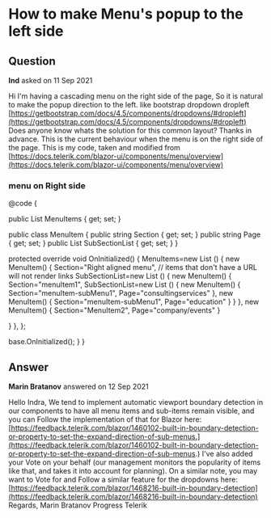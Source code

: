 # How to make Menu's popup to the left side

## Question

**Ind** asked on 11 Sep 2021

Hi I'm having a cascading menu on the right side of the page, So it is natural to make the popup direction to the left. like bootstrap dropdown dropleft [https://getbootstrap.com/docs/4.5/components/dropdowns/#dropleft](https://getbootstrap.com/docs/4.5/components/dropdowns/#dropleft) Does anyone know whats the solution for this common layout? Thanks in advance. This is the current behaviour when the menu is on the right side of the page. This is my code, taken and modified from [https://docs.telerik.com/blazor-ui/components/menu/overview](https://docs.telerik.com/blazor-ui/components/menu/overview) <h3> menu on Right side </h3> <div class="toolbar-buttons"> <TelerikMenu Data="@MenuItems" Orientation="MenuOrientation.Horizontal" UrlField="@nameof(MenuItem.Page)" ItemsField="@nameof(MenuItem.SubSectionList)" TextField="@nameof(MenuItem.Section)"> </TelerikMenu> </div> @code {

public List <MenuItem> MenuItems { get; set; }

public class MenuItem
{
public string Section { get; set; }
public string Page { get; set; }
public List <MenuItem> SubSectionList { get; set; }
}

protected override void OnInitialized()
{
MenuItems=new List <MenuItem> ()
{
new MenuItem()
{
Section="Right aligned menu", // items that don't have a URL will not render links
SubSectionList=new List <MenuItem> ()
{
new MenuItem()
{
Section="menuItem1",
SubSectionList=new List <MenuItem> ()
{
new MenuItem()
{
Section="menuItem-subMenu1",
Page="consultingservices"
},
new MenuItem()
{
Section="menuItem-subMenu1",
Page="education"
}
}
},
new MenuItem()
{
Section="MenuItem2",
Page="company/events"
}

}
},
};

base.OnInitialized();
}
} <style type="text/css">.toolbar-buttons { display: flex; flex-direction: row; justify-content: end;
} </style>

## Answer

**Marin Bratanov** answered on 12 Sep 2021

Hello Indra, We tend to implement automatic viewport boundary detection in our components to have all menu items and sub-items remain visible, and you can Follow the implementation of that for Blazor here: [https://feedback.telerik.com/blazor/1460102-built-in-boundary-detection-or-property-to-set-the-expand-direction-of-sub-menus.](https://feedback.telerik.com/blazor/1460102-built-in-boundary-detection-or-property-to-set-the-expand-direction-of-sub-menus.) I've also added your Vote on your behalf (our management monitors the popularity of items like that, and takes it into account for planning). On a similar note, you may want to Vote for and Follow a similar feature for the dropdowns here: [https://feedback.telerik.com/blazor/1468216-built-in-boundary-detection](https://feedback.telerik.com/blazor/1468216-built-in-boundary-detection) Regards, Marin Bratanov Progress Telerik
